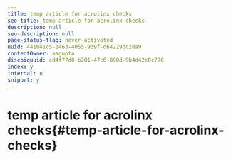 ```yaml
---
title: temp article for acrolinx checks
seo-title: temp article for acrolinx checks
description: null
seo-description: null
page-status-flag: never-activated
uuid: 441041c5-1463-4055-939f-d64229dc28a9
contentOwner: asgupta
discoiquuid: cd4f77d0-b281-47c6-890d-9b4d42e0c776
index: y
internal: n
snippet: y
---
```


# temp article for acrolinx checks{#temp-article-for-acrolinx-checks}

